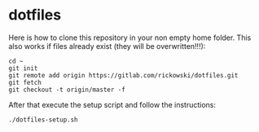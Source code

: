 # dotfiles

Here is how to clone this repository in your non empty home folder. This also works if files already exist (they will be overwritten!!!):

```
cd ~
git init
git remote add origin https://gitlab.com/rickowski/dotfiles.git
git fetch
git checkout -t origin/master -f
```

After that execute the setup script and follow the instructions:
```
./dotfiles-setup.sh
```

